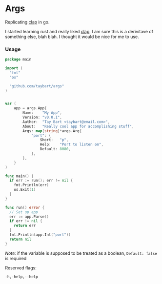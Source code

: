 # Args

Replicating [clap](https://github.com/clap-rs/clap) in go.

I started learning rust and really liked [clap](https://github.com/clap-rs/clap). I am sure this is a derivitave of something else, blah blah. I thought it would be nice for me to use.

### Usage

```go
package main

import (
  "fmt"
  "os"

  "github.com/taybart/args"
)


var (
	app = args.App{
		Name:    "My App",
		Version: "v0.0.1",
		Author:  "Tay Bart <taybart@email.com>",
		About:   "Really cool app for accomplishing stuff",
		Args: map[string]*args.Arg{
			"port": {
				Short:   "p",
				Help:    "Port to listen on",
				Default: 8080,
			},
		},
	}
)

func main() {
  if err := run(); err != nil {
    fmt.Println(err)
    os.Exit(1)
  }
}

func run() error {
  // Set up app
  err := app.Parse()
  if err != nil {
    return err
  }
  fmt.Println(app.Int("port"))
  return nil
}
```

*Note:* if the variable is supposed to be treated as a boolean, `Default: false` is required 

Reserved flags:

`-h,-help,--help`
